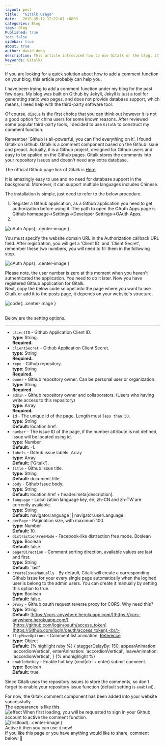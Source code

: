 ```yaml
---
layout: post
title:  "Gitalk Usage"
date:   2018-05-12 12:22:01 +0800
categories: Blog
tags: Blog
Published: true
toc: false
sidebar: true
about: true
author: david.dong
description: This article introduced how to use Gitalk on the blog, it is useful to someone who wants to add a comment function into the blog.
keywords: Gitalk/
---
```

If you are looking for a quick solution about how to add a comment function on your blog, this article probably can help you.

I have been trying to add a comment function under my blog for the past few days. My blog was built on Github by Jekyll, Jekyll is just a tool for generating static web pages, and does not provide database support, which means, I need help with the third-party software tool. <br>

Of course, `disqus` is the first choice that you can think out however it is not a good option for china users for some known reasons. After reviewed some popular third-party tools, I decided to use `Gitalk` to construct my comment function.

Remember 'Github is all-powerful, you can find everything on it'. I found Gitalk on Github. Gitalk is a comment component based on the Github issue and preact. Actually, it is a Github project, designed for Github users and easy to be applied on the Github pages. Gitalk stores the comments into your repository issues and doesn't need any extra database.<br>

The official Github page link of Gitalk is [Here](https://Github.com/gitalk/gitalk#install). <br>

It is amazingly easy to use and no need for database support in the background. Moreover, it can support multiple languages includes Chinese.

The installation is simple, just need to refer to the below procedure.

1. Register a Github application, as a Github application you need to get authorization before using it. The path to open the OAuth Apps page is Github homepage->Settings->Developer Settings->OAuth Apps.<br>    
2.  <br>

![oAuth Apps]({{site.cdn_baseurl}}/assets/image/others-gitalk-oauth-apps.png){: .center-image }


You must specify the website domain URL in the Authorization callback URL field.
After registration, you will get a 'Client ID' and 'Client Secret', remember these two numbers, you will need to fill them in the following step.    

![oAuth Apps]({{site.cdn_baseurl}}/assets/image/others-gitalk-oauth-apps-clientID.png){: .center-image }


Please note, the user number is zero at this moment when you haven't authenticated the application. You need to do it later.
Now you have registered Github application for Gitalk. <br>
Next, copy the below code snippet into the page where you want to use Gitalk or add it to the posts page, it depends on your website's structure. <br>

![code]({{site.cdn_baseurl}}/assets/image/others-gitalk-code.png){: .center-image }

<br>
Below are the setting options.<br>

----------
+ `clientID` - Github Application Client ID. <br/>
   **type:** String. <br/>
	**Required.** <br/>
+ `clientSecret` -  Github Application Client Secret.<br/>
	**type:** String <br/>
	**Required.** <br/>
+ `repo` - Github repository. <br/>
   **type:** String <br/>
	**Required.** <br/>
+ `owner` - Github repository owner. Can be personal user or organization.<br>
   **type:** String <br/>
	**Required.** <br/>   
+ `admin` - Github repository owner and collaborators. (Users who having write access to this repository)<br/>
   **type:** Array <br/>
    **Required.** <br/> 
+ `id` - The unique id of the page. Length must `less than 50`.      
  **type:** String <br/>
  **Default:** location.href.<br/>
+ `number` - The issue ID of the page, if the number attribute is not defined, issue will be located using id.<br/>
  **type:** Number <br/>
  **Default:** -1. <br/>
+ `labels` - Github issue labels. Array<br/>
  **type:** Array <br/>
  **Default:** ['Gitalk'].<br/>
+ `title` - Github issue title.<br/>
  **type:** String <br/>
  **Default:** document.title.<br/>
+ `body` - Github issue body. <br/>
  **type:** String <br/>
  **Default:** location.href + header.meta[description].<br/>
+ `language` - Localization language key, en, zh-CN and zh-TW are currently available.<br/>
  **type:** String <br/>
  **Default:** navigator.language || navigator.userLanguage.<br/>
+ `perPage` - Pagination size, with maximum 100.<br/>
  **type:** Number <br/>
  **Default:** 10. <br/>
+ `distractionFreeMode` - Facebook-like distraction free mode. Boolean<br/>
  **type:** Boolean <br/>
  **Default:** false.<br/>
+ `pagerDirection` - Comment sorting direction, available values are last and first.<br/>
  **type:** String <br/>
  **Default:** 'last' <br/>
+ `createIssueManually` - By default, Gitalk will create a corresponding Github issue for your every single page automatically when the logined user is belong to the admin users. You can create it manually by setting this option to true.<br/>
  **type:** Boolean <br/>
  **Default:** false.<br/>
+ `proxy` - Github oauth request reverse proxy for CORS. Why need this? <br/>
  **type:** String <br/>
  **Default:** [https://cors-anywhere.herokuapp.com/](https://cors-anywhere.herokuapp.com/) [https://github.com/login/oauth/access_token](https://Github.com/login/oauth/access_token).<br/>
+ `flipMoveOptions` - Comment list animation. [Reference](https://github.com/joshwcomeau/react-flip-move/blob/master/documentation/enter_leave_animations.md)<br/>
  **type:** Object<br/>
  **Default:**
{% highlight ruby %}
{
      staggerDelayBy: 150,
      appearAnimation: 'accordionVertical',
      enterAnimation: 'accordionVertical',
      leaveAnimation: 'accordionVertical',
}
{% endhighlight %}
+ `enableHotKey` - Enable hot key (cmd|ctrl + enter) submit comment. <br/>
  **type:** Boolean <br/>
  **Default:** true.<br/>

Since Gitalk uses the repository issues to store the comments, so don't forget to enable your repository issue function (default setting is `enabled`).<br>

For now, the Gitalk comment component has been added into your website successfully.<br>
The appearance is like this.<br>
![effect]({{site.cdn_baseurl}}/assets/image/others-gitalk-effect.png)
When first loading, you will be requested to sign in your Github account to active the comment function.<br>
![firstload]({{site.cdn_baseurl}}/assets/image/others-gitalk-first-loading.png){: .center-image }<br>
Active it then you can use it now!<br>
If you like this page or you have anything would like to share, comment below! 🙂 <br>